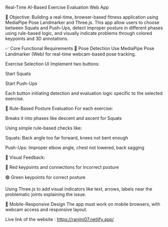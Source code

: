 Real-Time AI-Based Exercise Evaluation Web App

🎯 Objective:
Building a real-time, browser-based fitness application using MediaPipe Pose Landmarker and Three.js.
This app allow users to choose between Squats and Push-Ups, detect improper posture in different phases using rule-based logic, and visually indicate problems through colored keypoints and 3D annotations.

✅ Core Functional Requirements
📸 Pose Detection
Use MediaPipe Pose Landmarker (Web) for real-time webcam-based pose tracking.

Exercise Selection UI
Implement two buttons:

Start Squats

Start Push-Ups

Each button initiating detection and evaluation logic specific to the selected exercise.

📏 Rule-Based Posture Evaluation
For each exercise:

Breaks it into phases like descent and ascent for Squats

Using simple rule-based checks like:

Squats: Back angle too far forward, knees not bent enough

Push-Ups: Improper elbow angle, chest not lowered, back sagging

🎨 Visual Feedback:

🔴 Red keypoints and connections for incorrect posture

🟢 Green keypoints for correct posture

Using Three.js to add visual indicators like text, arrows, labels near the problematic joints explaining the issue.

📱 Mobile-Responsive Design
The app must work on mobile browsers, with webcam access and responsive layout.


Live link of the website : https://ranjini07.netlify.app/


